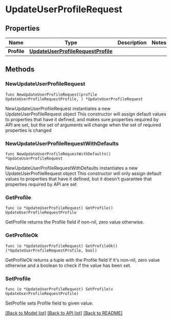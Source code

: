 # UpdateUserProfileRequest

## Properties

Name | Type | Description | Notes
------------ | ------------- | ------------- | -------------
**Profile** | [**UpdateUserProfileRequestProfile**](UpdateUserProfileRequestProfile.md) |  | 

## Methods

### NewUpdateUserProfileRequest

`func NewUpdateUserProfileRequest(profile UpdateUserProfileRequestProfile, ) *UpdateUserProfileRequest`

NewUpdateUserProfileRequest instantiates a new UpdateUserProfileRequest object
This constructor will assign default values to properties that have it defined,
and makes sure properties required by API are set, but the set of arguments
will change when the set of required properties is changed

### NewUpdateUserProfileRequestWithDefaults

`func NewUpdateUserProfileRequestWithDefaults() *UpdateUserProfileRequest`

NewUpdateUserProfileRequestWithDefaults instantiates a new UpdateUserProfileRequest object
This constructor will only assign default values to properties that have it defined,
but it doesn't guarantee that properties required by API are set

### GetProfile

`func (o *UpdateUserProfileRequest) GetProfile() UpdateUserProfileRequestProfile`

GetProfile returns the Profile field if non-nil, zero value otherwise.

### GetProfileOk

`func (o *UpdateUserProfileRequest) GetProfileOk() (*UpdateUserProfileRequestProfile, bool)`

GetProfileOk returns a tuple with the Profile field if it's non-nil, zero value otherwise
and a boolean to check if the value has been set.

### SetProfile

`func (o *UpdateUserProfileRequest) SetProfile(v UpdateUserProfileRequestProfile)`

SetProfile sets Profile field to given value.



[[Back to Model list]](../README.md#documentation-for-models) [[Back to API list]](../README.md#documentation-for-api-endpoints) [[Back to README]](../README.md)


